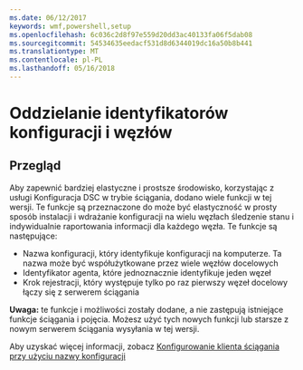 ```yaml
---
ms.date: 06/12/2017
keywords: wmf,powershell,setup
ms.openlocfilehash: 6c036c2d8f97e559d20dd3ac40133fa06f5dab08
ms.sourcegitcommit: 54534635eedacf531d8d6344019dc16a50b8b441
ms.translationtype: MT
ms.contentlocale: pl-PL
ms.lasthandoff: 05/16/2018
---
```

# <a name="separation-of-node-and-configuration-ids"></a>Oddzielanie identyfikatorów konfiguracji i węzłów

## <a name="overview"></a>Przegląd

Aby zapewnić bardziej elastyczne i prostsze środowisko, korzystając z usługi Konfiguracja DSC w trybie ściągania, dodano wiele funkcji w tej wersji. Te funkcje są przeznaczone do może być elastyczność w prosty sposób instalacji i wdrażanie konfiguracji na wielu węzłach śledzenie stanu i indywidualnie raportowania informacji dla każdego węzła.
Te funkcje są następujące:

* Nazwa konfiguracji, który identyfikuje konfiguracji na komputerze. Ta nazwa może być współużytkowane przez wiele węzłów docelowych
* Identyfikator agenta, które jednoznacznie identyfikuje jeden węzeł
* Krok rejestracji, który występuje tylko po raz pierwszy węzeł docelowy łączy się z serwerem ściągania

**Uwaga:** te funkcje i możliwości zostały dodane, a nie zastępują istniejące funkcje ściągania i pojęcia. Możesz użyć tych nowych funkcji lub starsze z nowym serwerem ściągania wysyłania w tej wersji.

Aby uzyskać więcej informacji, zobacz [Konfigurowanie klienta ściągania przy użyciu nazwy konfiguracji](https://msdn.microsoft.com/powershell/dsc/pullclientconfignames)

